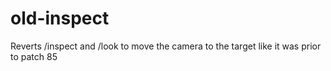 # old-inspect
Reverts /inspect and /look to move the camera to the target like it was prior to patch 85

